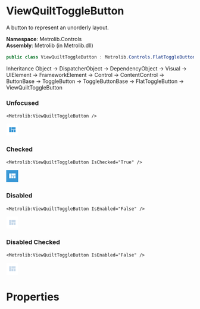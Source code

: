 # ViewQuiltToggleButton  

A button to represent an unorderly layout.

**Namespace**: Metrolib.Controls  
**Assembly**: Metrolib (in Metrolib.dll)  

```C#
public class ViewQuiltToggleButton : Metrolib.Controls.FlatToggleButton
```

Inheritance Object -> DispatcherObject -> DependencyObject -> Visual -> UIElement -> FrameworkElement -> Control -> ContentControl -> ButtonBase -> ToggleButton -> ToggleButtonBase -> FlatToggleButton -> ViewQuiltToggleButton
### Unfocused

```xaml
<Metrolib:ViewQuiltToggleButton />

```
![Image of ViewQuiltToggleButton, Unfocused](Unfocused.png)

### Checked

```xaml
<Metrolib:ViewQuiltToggleButton IsChecked="True" />

```
![Image of ViewQuiltToggleButton, Checked](Checked.png)

### Disabled

```xaml
<Metrolib:ViewQuiltToggleButton IsEnabled="False" />

```
![Image of ViewQuiltToggleButton, Disabled](Disabled.png)

### Disabled Checked

```xaml
<Metrolib:ViewQuiltToggleButton IsEnabled="False" />

```
![Image of ViewQuiltToggleButton, Disabled Checked](Disabled_Checked.png)

# Properties  

